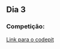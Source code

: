 Dia 3
---



### Competição:

[Link para o codepit](http://www.codepit.io/#/contest/5a55dd85bebc010018a6933f/view)
